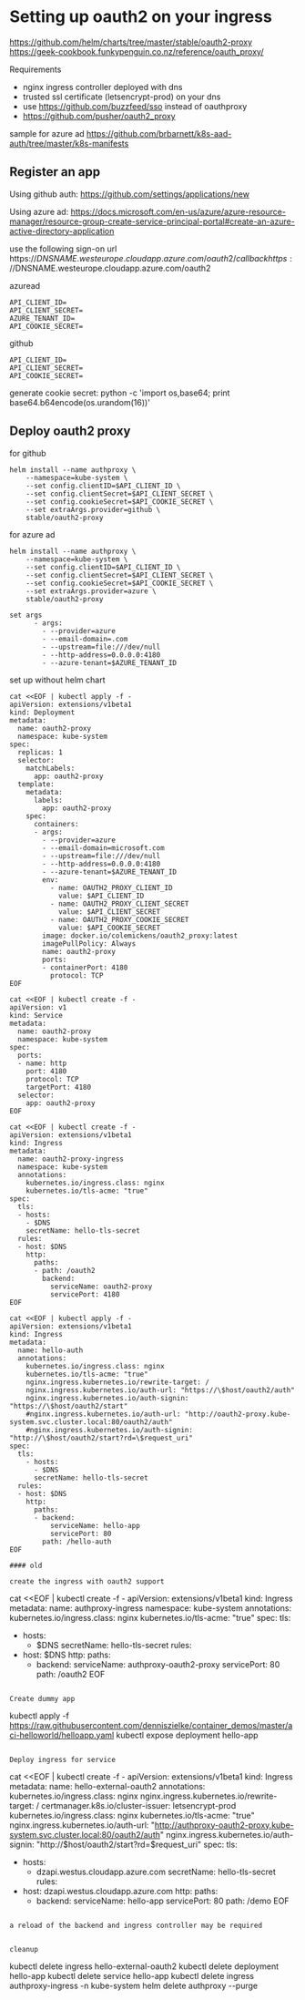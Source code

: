 # Setting up oauth2 on your ingress
https://github.com/helm/charts/tree/master/stable/oauth2-proxy
https://geek-cookbook.funkypenguin.co.nz/reference/oauth_proxy/

Requirements
- nginx ingress controller deployed with dns
- trusted ssl certificate (letsencrypt-prod) on your dns
- use https://github.com/buzzfeed/sso instead of oauthproxy
- https://github.com/pusher/oauth2_proxy

sample for azure ad
https://github.com/brbarnett/k8s-aad-auth/tree/master/k8s-manifests

## Register an app

Using github auth:
https://github.com/settings/applications/new

Using azure ad:
https://docs.microsoft.com/en-us/azure/azure-resource-manager/resource-group-create-service-principal-portal#create-an-azure-active-directory-application

use the following sign-on url
https://$DNSNAME.westeurope.cloudapp.azure.com/oauth2/callback
https://$DNSNAME.westeurope.cloudapp.azure.com/oauth2

azuread
```
API_CLIENT_ID=
API_CLIENT_SECRET=
AZURE_TENANT_ID=
API_COOKIE_SECRET=
```

github
```
API_CLIENT_ID=
API_CLIENT_SECRET=
API_COOKIE_SECRET=
```

generate cookie secret:
python -c 'import os,base64; print base64.b64encode(os.urandom(16))'

## Deploy oauth2 proxy

for github
```
helm install --name authproxy \
    --namespace=kube-system \
    --set config.clientID=$API_CLIENT_ID \
    --set config.clientSecret=$API_CLIENT_SECRET \
    --set config.cookieSecret=$API_COOKIE_SECRET \
    --set extraArgs.provider=github \
    stable/oauth2-proxy
````

for azure ad
```
helm install --name authproxy \
    --namespace=kube-system \
    --set config.clientID=$API_CLIENT_ID \
    --set config.clientSecret=$API_CLIENT_SECRET \
    --set config.cookieSecret=$API_COOKIE_SECRET \
    --set extraArgs.provider=azure \
    stable/oauth2-proxy

```

```
set args
      - args:
        - --provider=azure
        - --email-domain=.com
        - --upstream=file:///dev/null
        - --http-address=0.0.0.0:4180
        - --azure-tenant=$AZURE_TENANT_ID
```

set up without helm chart

```
cat <<EOF | kubectl apply -f -
apiVersion: extensions/v1beta1
kind: Deployment
metadata:
  name: oauth2-proxy
  namespace: kube-system
spec:
  replicas: 1
  selector:
    matchLabels:
      app: oauth2-proxy
  template:
    metadata:
      labels:
        app: oauth2-proxy
    spec:
      containers:
      - args:
        - --provider=azure
        - --email-domain=microsoft.com
        - --upstream=file:///dev/null
        - --http-address=0.0.0.0:4180
        - --azure-tenant=$AZURE_TENANT_ID
        env:
          - name: OAUTH2_PROXY_CLIENT_ID
            value: $API_CLIENT_ID
          - name: OAUTH2_PROXY_CLIENT_SECRET
            value: $API_CLIENT_SECRET
          - name: OAUTH2_PROXY_COOKIE_SECRET
            value: $API_COOKIE_SECRET
        image: docker.io/colemickens/oauth2_proxy:latest
        imagePullPolicy: Always
        name: oauth2-proxy
        ports:
        - containerPort: 4180
          protocol: TCP
EOF

cat <<EOF | kubectl create -f -
apiVersion: v1
kind: Service
metadata:
  name: oauth2-proxy
  namespace: kube-system
spec:
  ports:
  - name: http
    port: 4180
    protocol: TCP
    targetPort: 4180
  selector:
    app: oauth2-proxy
EOF

cat <<EOF | kubectl create -f -
apiVersion: extensions/v1beta1
kind: Ingress
metadata:
  name: oauth2-proxy-ingress
  namespace: kube-system
  annotations:
    kubernetes.io/ingress.class: nginx
    kubernetes.io/tls-acme: "true"
spec:
  tls:
  - hosts:
    - $DNS
    secretName: hello-tls-secret
  rules:
  - host: $DNS
    http:
      paths:
      - path: /oauth2
        backend:
          serviceName: oauth2-proxy
          servicePort: 4180
EOF

cat <<EOF | kubectl apply -f -
apiVersion: extensions/v1beta1
kind: Ingress
metadata:
  name: hello-auth
  annotations:
    kubernetes.io/ingress.class: nginx
    kubernetes.io/tls-acme: "true"
    nginx.ingress.kubernetes.io/rewrite-target: /
    nginx.ingress.kubernetes.io/auth-url: "https://\$host/oauth2/auth"
    nginx.ingress.kubernetes.io/auth-signin: "https://\$host/oauth2/start"
    #nginx.ingress.kubernetes.io/auth-url: "http://oauth2-proxy.kube-system.svc.cluster.local:80/oauth2/auth"
    #nginx.ingress.kubernetes.io/auth-signin: "http://\$host/oauth2/start?rd=\$request_uri"
spec:
  tls:
    - hosts:
      - $DNS
      secretName: hello-tls-secret
  rules:
  - host: $DNS
    http:
      paths:
      - backend:
          serviceName: hello-app
          servicePort: 80
        path: /hello-auth
EOF

#### old

create the ingress with oauth2 support
```
cat <<EOF | kubectl create -f -
apiVersion: extensions/v1beta1
kind: Ingress
metadata:
  name: authproxy-ingress
  namespace: kube-system
  annotations:
    kubernetes.io/ingress.class: nginx
    kubernetes.io/tls-acme: "true"
spec:
  tls:
  - hosts:
    - $DNS
    secretName: hello-tls-secret
  rules:
  - host: $DNS
    http:
      paths:
      - backend:
          serviceName: authproxy-oauth2-proxy
          servicePort: 80
        path: /oauth2
EOF
```

Create dummy app
```
kubectl apply -f https://raw.githubusercontent.com/denniszielke/container_demos/master/aci-helloworld/helloapp.yaml
kubectl expose deployment hello-app
```

Deploy ingress for service

```
cat <<EOF | kubectl create -f -
apiVersion: extensions/v1beta1
kind: Ingress
metadata:
  name: hello-external-oauth2
  annotations:
    kubernetes.io/ingress.class: nginx
    nginx.ingress.kubernetes.io/rewrite-target: /
    certmanager.k8s.io/cluster-issuer: letsencrypt-prod
    kubernetes.io/ingress.class: nginx
    kubernetes.io/tls-acme: "true"
    nginx.ingress.kubernetes.io/auth-url: "http://authproxy-oauth2-proxy.kube-system.svc.cluster.local:80/oauth2/auth"
    nginx.ingress.kubernetes.io/auth-signin: "http://\$host/oauth2/start?rd=\$request_uri"
spec:
  tls:
  - hosts:
    - dzapi.westus.cloudapp.azure.com
    secretName: hello-tls-secret
  rules:
  - host: dzapi.westus.cloudapp.azure.com
    http:
      paths:
      - backend:
          serviceName: hello-app
          servicePort: 80
        path: /demo
EOF
```

a reload of the backend and ingress controller may be required


cleanup
```
kubectl delete ingress hello-external-oauth2
kubectl delete deployment hello-app
kubectl delete service hello-app
kubectl delete ingress authproxy-ingress -n kube-system 
helm delete authproxy --purge
```